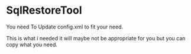 # SqlRestoreTool

You need To Update config.xml to fit your need.

This is what i needed it will maybe not be appropriate for you but you can copy what you need.
